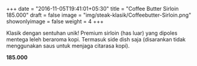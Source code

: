 +++
date = "2016-11-05T19:41:01+05:30"
title = "Coffee Butter Sirloin 185.000"
draft = false
image = "img/steak-klasik/Coffeebutter-Sirloin.png"
showonlyimage = false
weight = 4
+++

Klasik dengan sentuhan unik! Premium sirloin (has luar) yang dipoles mentega leleh beraroma kopi.
Termasuk side dish saja (disarankan tidak menggunakan saus untuk menjaga citarasa kopi).

**185.000**